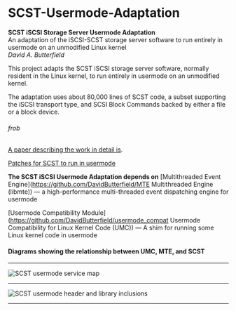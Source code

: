 # SCST-Usermode-Adaptation
**SCST iSCSI Storage Server Usermode Adaptation**  
An adaptation of the iSCSI-SCST storage server software to run entirely in usermode on an unmodified Linux kernel  
*David A. Butterfield*

This project adapts the SCST iSCSI storage server software, normally resident
in the Linux kernel, to run entirely in usermode on an unmodified kernel.

The adaptation uses about 80,000 lines of SCST code, a subset supporting the
iSCSI transport type, and SCSI Block Commands backed by either a file or a
block device.

###### frob

[A paper describing the work in detail is](SCST_Usermode.html "here").

[Patches for SCST to run in usermode](docs/index.html "Patches for SCST to run in usermode")

**The SCST iSCSI Usermode Adaptation depends on**
[Multithreaded Event Engine](https://github.com/DavidButterfield/MTE Multithreaded Engine (libmte))
    &mdash; a high-performance multi-threaded event dispatching engine for usermode

[Usermode Compatibility Module](https://github.com/DavidButterfield/usermode_compat Usermode Compatibility for Linux Kernel Code (UMC))
    &mdash; A shim for running some Linux kernel code in usermode

#### Diagrams showing the relationship between UMC, MTE, and SCST
* * *
![SCST usermode service map](https://davidbutterfield.github.io/SCST-Usermode-Adaptation/SCST_usermode_service_map.png
                             "SCST Usermode Service Map")
* * *
![SCST usermode header and library inclusions](https://davidbutterfield.github.io/SCST-Usermode-Adaptation/SCST_usermode_includes.png
                                               "SCST Usermode Header and Library Inclusions")
* * *
